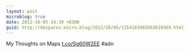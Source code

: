 ```yaml
---
layout: post
microblog: true
date: 2012-10-05 14:39 +0300
guid: http://desparoz.micro.blog/2012/10/05/t254183982663610369.html
---
```

My Thoughts on Maps [t.co/Sg60W2EE](http://t.co/Sg60W2EE) #adn
